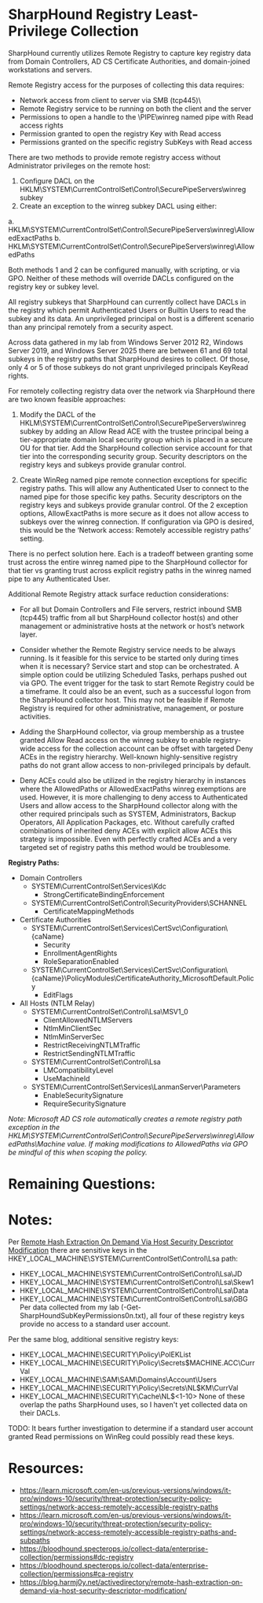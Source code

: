 # SharpHound Registry Least-Privilege Collection

SharpHound currently utilizes Remote Registry to capture key registry data from Domain Controllers, AD CS Certificate Authorities, and domain-joined workstations and servers.

Remote Registry access for the purposes of collecting this data requires:

- Network access from client to server via SMB (tcp445)\
- Remote Registry service to be running on both the client and the server
- Permissions to open a handle to the \\PIPE\\winreg named pipe with Read access rights
- Permission granted to open the registry Key with Read access
- Permissions granted on the specific registry SubKeys with Read access

There are two methods to provide remote registry access without Administrator privileges on the remote host:

1. Configure DACL on the HKLM\\SYSTEM\\CurrentControlSet\\Control\\SecurePipeServers\\winreg subkey
2. Create an exception to the winreg subkey DACL using either:

  a. HKLM\\SYSTEM\\CurrentControlSet\\Control\\SecurePipeServers\\winreg\\AllowedExactPaths
  b. HKLM\\SYSTEM\\CurrentControlSet\\Control\\SecurePipeServers\\winreg\\AllowedPaths

Both methods 1 and 2 can be configured manually, with scripting, or via GPO. Neither of these methods will override DACLs configured on the registry key or subkey level.

All registry subkeys that SharpHound can currently collect have DACLs in the registry which permit Authenticated Users or Builtin Users to read the subkey and its data. An unprivileged principal on host is a different scenario than any principal remotely from a security aspect.

Across data gathered in my lab from Windows Server 2012 R2, Windows Server 2019, and Windows Server 2025 there are between 61 and 69 total subkeys in the registry paths that SharpHound desires to collect. Of those, only 4 or 5 of those subkeys do not grant unprivileged principals KeyRead rights.

For remotely collecting registry data over the network via SharpHound there are two known feasible approaches:

1. Modify the DACL of the HKLM\\SYSTEM\\CurrentControlSet\\Control\\SecurePipeServers\\winreg subkey by adding an Allow Read ACE with the trustee principal being a tier-appropriate domain local security group which is placed in a secure OU for that tier. Add the SharpHound collection service account for that tier into the corresponding security group. Security descriptors on the registry keys and subkeys provide granular control.

2. Create WinReg named pipe remote connection exceptions for specific registry paths. This will allow any Authenticated User to connect to the named pipe for those specific key paths. Security descriptors on the registry keys and subkeys provide granular control. Of the 2 exception options, AllowExactPaths is more secure as it does not allow access to subkeys over the winreg connection. If configuration via GPO is desired, this would be the ‘Network access: Remotely accessible registry paths’ setting.

There is no perfect solution here. Each is a tradeoff between granting some trust across the entire winreg named pipe to the SharpHound collector for that tier vs granting trust across explicit registry paths in the winreg named pipe to any Authenticated User.

Additional Remote Registry attack surface reduction considerations:

- For all but Domain Controllers and File servers, restrict inbound SMB (tcp445) traffic from all but SharpHound collector host(s) and other management or administrative hosts at the network or host’s network layer.

- Consider whether the Remote Registry service needs to be always running. Is it feasible for this service to be started only during times when it is necessary? Service start and stop can be orchestrated. A simple option could be utilizing Scheduled Tasks, perhaps pushed out via GPO. The event trigger for the task to start Remote Registry could be a timeframe. It could also be an event, such as a successful logon from the SharpHound collector host. This may not be feasible if Remote Registry is required for other administrative, management, or posture activities.

- Adding the SharpHound collector, via group membership as a trustee granted Allow Read access on the winreg subkey to enable registry-wide access for the collection account can be offset with targeted Deny ACEs in the registry hierarchy. Well-known highly-sensitive registry paths do not grant allow access to non-privileged principals by default.

- Deny ACEs could also be utilized in the registry hierarchy in instances where the AllowedPaths or AllowedExactPaths winreg exemptions are used. However, it is more challenging to deny access to Authenticated Users and allow access to the SharpHound collector along with the other required principals such as SYSTEM, Administrators, Backup Operators, All Application Packages, etc. Without carefully crafted combinations of inherited deny ACEs with explicit allow ACEs this strategy is impossible. Even with perfectly crafted ACEs and a very targeted set of registry paths this method would be troublesome.

**Registry Paths:**

- Domain Controllers
  - SYSTEM\\CurrentControlSet\\Services\\Kdc
    - StrongCertificateBindingEnforcement
  - SYSTEM\\CurrentControlSet\\Control\\SecurityProviders\\SCHANNEL
    - CertificateMappingMethods
- Certificate Authorities
  - SYSTEM\\CurrentControlSet\\Services\\CertSvc\\Configuration\\{caName}
    - Security
    - EnrollmentAgentRights
    - RoleSeparationEnabled
  - SYSTEM\\CurrentControlSet\\Services\\CertSvc\\Configuration\\{caName}\\PolicyModules\\CertificateAuthority_MicrosoftDefault.Policy
    - EditFlags
- All Hosts (NTLM Relay)
  - SYSTEM\\CurrentControlSet\\Control\\Lsa\\MSV1_0
    - ClientAllowedNTLMServers
    - NtlmMinClientSec
    - NtlmMinServerSec
    - RestrictReceivingNTLMTraffic
    - RestrictSendingNTLMTraffic
  - SYSTEM\\CurrentControlSet\\Control\\Lsa
    - LMCompatibilityLevel
    - UseMachineId
  - SYSTEM\\CurrentControlSet\\Services\\LanmanServer\\Parameters
    - EnableSecuritySignature
    - RequireSecuritySignature

_Note: Microsoft AD CS role automatically creates a remote registry path exception in the HKLM\\SYSTEM\\CurrentControlSet\\Control\\SecurePipeServers\\winreg\\AllowedPaths\\Machine value. If making modifications to AllowedPaths via GPO be mindful of this when scoping the policy._

# Remaining Questions:

# Notes:

Per [Remote Hash Extraction On Demand Via Host Security Descriptor Modification](https://blog.harmj0y.net/activedirectory/remote-hash-extraction-on-demand-via-host-security-descriptor-modification/) there are sensitive keys in the HKEY_LOCAL_MACHINE\SYSTEM\CurrentControlSet\Control\Lsa path:

- HKEY_LOCAL_MACHINE\SYSTEM\CurrentControlSet\Control\Lsa\JD
- HKEY_LOCAL_MACHINE\SYSTEM\CurrentControlSet\Control\Lsa\Skew1
- HKEY_LOCAL_MACHINE\SYSTEM\CurrentControlSet\Control\Lsa\Data
- HKEY_LOCAL_MACHINE\SYSTEM\CurrentControlSet\Control\Lsa\GBG
  Per data collected from my lab (<computername>-Get-SharpHoundSubKeyPermissions0n.txt), all four of these registry keys provide no access to a standard user account.

Per the same blog, additional sensitive registry keys:

- HKEY_LOCAL_MACHINE\SECURITY\Policy\PolEKList
- HKEY_LOCAL_MACHINE\SECURITY\Policy\Secrets\$MACHINE.ACC\CurrVal
- HKEY_LOCAL_MACHINE\SAM\SAM\Domains\Account\Users
- HKEY_LOCAL_MACHINE\SECURITY\Policy\Secrets\NL$KM\CurrVal
- HKEY_LOCAL_MACHINE\SECURITY\Cache\NL$<1-10>
  None of these overlap the paths SharpHound uses, so I haven't yet collected data on their DACLs.

TODO: It bears further investigation to determine if a standard user account granted Read permissions on WinReg could possibly read these keys.

# Resources:

- https://learn.microsoft.com/en-us/previous-versions/windows/it-pro/windows-10/security/threat-protection/security-policy-settings/network-access-remotely-accessible-registry-paths
- https://learn.microsoft.com/en-us/previous-versions/windows/it-pro/windows-10/security/threat-protection/security-policy-settings/network-access-remotely-accessible-registry-paths-and-subpaths
- https://bloodhound.specterops.io/collect-data/enterprise-collection/permissions#dc-registry
- https://bloodhound.specterops.io/collect-data/enterprise-collection/permissions#ca-registry
- https://blog.harmj0y.net/activedirectory/remote-hash-extraction-on-demand-via-host-security-descriptor-modification/
